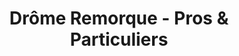 ---
title: "Drôme Remorque - Pros & Particuliers"
url: /saulce-sur-rhone/drome-remorque-pros-et-particuliers/
shop: voiture
---